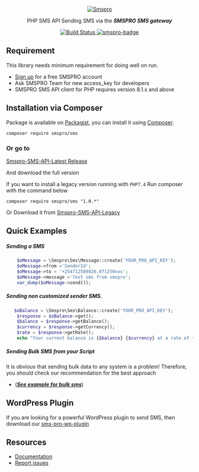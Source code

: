 <p align="center">
  <a href="https://sms.softeriatech.com/" target="_blank" >
    <img alt="Smspro" src="https://sms.softeriatech.com/images/promotion.png"/>
  </a>
</p>
<p align="center">
	PHP SMS API Sending SMS via the <strong><em>SMSPRO SMS gateway</em></strong>
</p>
<p align="center">
    <a href="https://github.com/softeria-tech/smspro-php-lib" target="_blank">
        <img alt="Build Status" src="https://github.com/softeria-tech/smspro-php-lib/actions/workflows/unittest.yml/badge.svg">
    </a>
	<a href="https://codecov.io/gh/smspro/sms">
  		<img alt="smspro-badge" src="https://codecov.io/gh/smspro/sms/branch/master/graph/badge.svg" />
	</a>
</p>

Requirement
-----------

This library needs minimum requirement for doing well on run.

   - [Sign up](https://sms.softeriatech.com) for a free SMSPRO account
   - Ask SMSPRO Team for new access_key for developers
   - SMSPRO SMS API client for PHP requires version 8.1.x and above

## Installation via Composer

Package is available on [Packagist](https://packagist.org/packages/smspro/sms),
you can install it using [Composer](http://getcomposer.org).
```shell
composer require smspro/sms
```
### Or go to

   [Smspro-SMS-API-Latest Release](https://github.com/softeria-tech/smspro-php-lib/releases/tag/1.0.0)

And download the full version

If you want to install a legacy version running with `PHP7.4`
Run composer with the command below
```shell
composer require smspro/sms "1.0.*"
```
Or Download it from [Smspro-SMS-API-Legacy](https://github.com/softeria-tech/smspro-php-lib/releases/tag/1.0.0)

Quick Examples
--------------

##### Sending a SMS
```php
	$oMessage = \Smspro\Sms\Message::create('YOUR_PRO_API_KEY');
	$oMessage->from ='SenderId';
	$oMessage->to = '+254712509826,071250xxx';
	$oMessage->message ='Test sms from smspro';
	var_dump($oMessage->send());
  ```

##### Sending non customized sender SMS.
```php
   $oBalance = \Smspro\Sms\Balance::create('YOUR_PRO_API_KEY');
	$response = $oBalance->get();
	$balance = $response->getBalance();
	$currency = $response->getCurrency();
	$rate = $response->getRate(); 
	echo "Your current balance is {$balance} {$currency} at a rate of {$rate}.\n";
```


##### Sending Bulk SMS from your Script
It is obvious that sending bulk data to any system is a problem! Therefore, you should check our recommendation for the best approach
   - (_**[See example for bulk sms](https://github.com/softeria-tech/smspro-php-lib/wiki/How-to-send-Bulk-SMS-from-your-script#send-sms-sequentially)**_)

WordPress Plugin
----------------
If you are looking for a powerful WordPress plugin to send SMS, then download our [sms-pro-wp-plugin](https://github.com/Softeria-Tech/sms-pro-wp-plugin)

Resources
---------

  * [Documentation](https://github.com/softeria-tech/smspro-php-lib/wiki)
  * [Report issues](https://github.com/softeria-tech/smspro-php-lib/issues)
